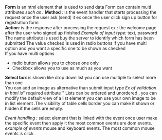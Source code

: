 
**Form** is an html element that is used to send data Form can contain multi attributes *such as  :*
**Method** : is the event handler that starts processing the request once the user ask (send) it ex once the user click sign up button for registration form  
**Action**: is the response after processing the request ex : the welcome page after the user who signed up finished *Example of input type:* text, password  
The name attribute is used buy the server to identify which form has been submitted The value checked is used in radio buttons if you have multi option and you want a specific one to be shown as checked  
If you have multi options  

-   radio button allows you to choose one only
-   Checkbox allows you to use as much as you want

**Select box** is shown like drop down list you can use multiple to select more than one  
You can add an image as alternative than submit input type *Ex of validation in html is*" required attribute "
Lists can be ordered and unordered , you can modify the default view of a list element you can use your own image to be in list element .The visibility of table cells border you can make it shown or hidden if the cells are empty.

*Event handling :* select element that is linked with the event once user make the specific event then apply it the most common events are dom events.
*example of events* mouse and keyboard events.
The most common mouse events is click.